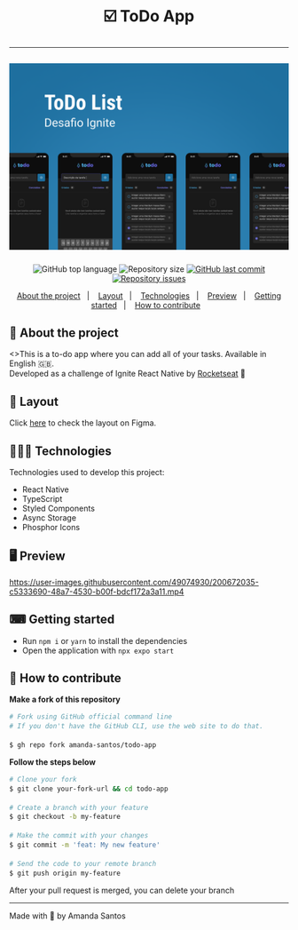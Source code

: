 <h1 align="center">
  ☑️ ToDo App
  <hr />
  <img src="assets/cover.png" alt="" />
</h1>

<p align="center">
  <img alt="GitHub top language" src="https://img.shields.io/github/languages/top/amanda-santos/todo-app">

  <img alt="Repository size" src="https://img.shields.io/github/repo-size/amanda-santos/todo-app">

  <a href="https://github.com/amanda-santos/todo-app/commits/master">
    <img alt="GitHub last commit" src="https://img.shields.io/github/last-commit/amanda-santos/todo-app">
  </a>

  <a href="https://github.com/amanda-santos/todo-app/issues">
    <img alt="Repository issues" src="https://img.shields.io/github/issues/amanda-santos/todo-app">
  </a>
</p>

<p align="center">
  <a href="#-about-the-project">About the project</a>&nbsp;&nbsp;&nbsp;|&nbsp;&nbsp;&nbsp;
  <a href="#-layout">Layout</a>&nbsp;&nbsp;&nbsp;|&nbsp;&nbsp;&nbsp;
  <a href="#-technologies">Technologies</a>&nbsp;&nbsp;&nbsp;|&nbsp;&nbsp;&nbsp;
  <a href="#-preview">Preview</a>&nbsp;&nbsp;&nbsp;|&nbsp;&nbsp;&nbsp;
  <a href="#-getting-started">Getting started</a>&nbsp;&nbsp;&nbsp;|&nbsp;&nbsp;&nbsp;
  <a href="#-how-to-contribute">How to contribute</a>&nbsp;&nbsp;&nbsp;
</p>

## 📝 About the project

<>This is a to-do app where you can add all of your tasks. Available in English 🇬🇧. 
<br />
Developed as a challenge of Ignite React Native by <a href="https://rocketseat.com.br/">Rocketseat</a> 🚀
</p>

## 🎨 Layout

<p>
  Click <a href="https://www.figma.com/file/e0fztqiWUCKIZGAWBjowO9/ToDo-List-(Copy)?node-id=56%3A96">here</a> to check the layout on Figma.
</p>

## 👩🏻‍💻 Technologies

Technologies used to develop this project:

- React Native
- TypeScript
- Styled Components
- Async Storage
- Phosphor Icons

## 🖥 Preview

https://user-images.githubusercontent.com/49074930/200672035-c5333690-48a7-4530-b00f-bdcf172a3a11.mp4

## ⌨ Getting started

- Run `npm i` or `yarn` to install the dependencies
- Open the application with `npx expo start`

## 🤔 How to contribute

**Make a fork of this repository**

```bash
# Fork using GitHub official command line
# If you don't have the GitHub CLI, use the web site to do that.

$ gh repo fork amanda-santos/todo-app
```

**Follow the steps below**

```bash
# Clone your fork
$ git clone your-fork-url && cd todo-app

# Create a branch with your feature
$ git checkout -b my-feature

# Make the commit with your changes
$ git commit -m 'feat: My new feature'

# Send the code to your remote branch
$ git push origin my-feature
```

After your pull request is merged, you can delete your branch

---

Made with 💜 by Amanda Santos
